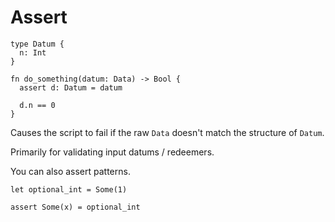 # Assert

```aiken
type Datum {
  n: Int
}

fn do_something(datum: Data) -> Bool {
  assert d: Datum = datum

  d.n == 0
}
```

Causes the script to fail if the raw `Data` doesn't match the structure of `Datum`.

Primarily for validating input datums / redeemers.

You can also assert patterns.

```aiken
let optional_int = Some(1)

assert Some(x) = optional_int
```
